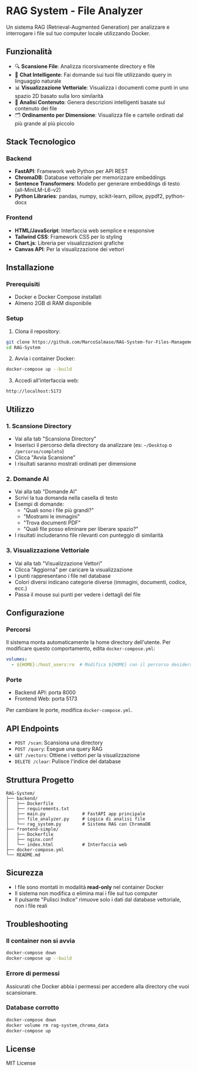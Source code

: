 # RAG System - File Analyzer

Un sistema RAG (Retrieval-Augmented Generation) per analizzare e interrogare i file sul tuo computer locale utilizzando Docker.

## Funzionalità

- 🔍 **Scansione File**: Analizza ricorsivamente directory e file
- 💬 **Chat Intelligente**: Fai domande sui tuoi file utilizzando query in linguaggio naturale  
- 📊 **Visualizzazione Vettoriale**: Visualizza i documenti come punti in uno spazio 2D basato sulla loro similarità
- 📁 **Analisi Contenuto**: Genera descrizioni intelligenti basate sul contenuto dei file
- 🗂️ **Ordinamento per Dimensione**: Visualizza file e cartelle ordinati dal più grande al più piccolo

## Stack Tecnologico

### Backend
- **FastAPI**: Framework web Python per API REST
- **ChromaDB**: Database vettoriale per memorizzare embeddings
- **Sentence Transformers**: Modello per generare embeddings di testo (all-MiniLM-L6-v2)
- **Python Libraries**: pandas, numpy, scikit-learn, pillow, pypdf2, python-docx

### Frontend  
- **HTML/JavaScript**: Interfaccia web semplice e responsive
- **Tailwind CSS**: Framework CSS per lo styling
- **Chart.js**: Libreria per visualizzazioni grafiche
- **Canvas API**: Per la visualizzazione dei vettori

## Installazione

### Prerequisiti
- Docker e Docker Compose installati
- Almeno 2GB di RAM disponibile

### Setup

1. Clona il repository:
```bash
git clone https://github.com/MarcoSalmaso/RAG-System-for-Files-Management
cd RAG-System
```

2. Avvia i container Docker:
```bash
docker-compose up --build
```

3. Accedi all'interfaccia web:
```
http://localhost:5173
```

## Utilizzo

### 1. Scansione Directory
- Vai alla tab "Scansiona Directory"
- Inserisci il percorso della directory da analizzare (es: `~/Desktop` o `/percorso/completo`)
- Clicca "Avvia Scansione"
- I risultati saranno mostrati ordinati per dimensione

### 2. Domande AI
- Vai alla tab "Domande AI"
- Scrivi la tua domanda nella casella di testo
- Esempi di domande:
  - "Quali sono i file più grandi?"
  - "Mostrami le immagini"
  - "Trova documenti PDF"
  - "Quali file posso eliminare per liberare spazio?"
- I risultati includeranno file rilevanti con punteggio di similarità

### 3. Visualizzazione Vettoriale
- Vai alla tab "Visualizzazione Vettori"
- Clicca "Aggiorna" per caricare la visualizzazione
- I punti rappresentano i file nel database
- Colori diversi indicano categorie diverse (immagini, documenti, codice, ecc.)
- Passa il mouse sui punti per vedere i dettagli del file

## Configurazione

### Percorsi
Il sistema monta automaticamente la home directory dell'utente. Per modificare questo comportamento, edita `docker-compose.yml`:

```yaml
volumes:
  - ${HOME}:/host_users:ro  # Modifica ${HOME} con il percorso desiderato
```

### Porte
- Backend API: porta 8000
- Frontend Web: porta 5173

Per cambiare le porte, modifica `docker-compose.yml`.

## API Endpoints

- `POST /scan`: Scansiona una directory
- `POST /query`: Esegue una query RAG
- `GET /vectors`: Ottiene i vettori per la visualizzazione
- `DELETE /clear`: Pulisce l'indice del database

## Struttura Progetto

```
RAG-System/
├── backend/
│   ├── Dockerfile
│   ├── requirements.txt
│   ├── main.py              # FastAPI app principale
│   ├── file_analyzer.py     # Logica di analisi file
│   └── rag_system.py        # Sistema RAG con ChromaDB
├── frontend-simple/
│   ├── Dockerfile
│   ├── nginx.conf
│   └── index.html           # Interfaccia web
├── docker-compose.yml
└── README.md
```

## Sicurezza

- I file sono montati in modalità **read-only** nel container Docker
- Il sistema non modifica o elimina mai i file sul tuo computer
- Il pulsante "Pulisci Indice" rimuove solo i dati dal database vettoriale, non i file reali

## Troubleshooting

### Il container non si avvia
```bash
docker-compose down
docker-compose up --build
```

### Errore di permessi
Assicurati che Docker abbia i permessi per accedere alla directory che vuoi scansionare.

### Database corrotto
```bash
docker-compose down
docker volume rm rag-system_chroma_data
docker-compose up
```

## License

MIT License